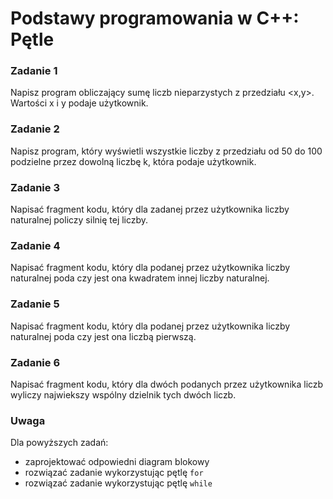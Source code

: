 # Podstawy programowania w C++: Pętle


### Zadanie 1
Napisz program obliczający sumę liczb nieparzystych z przedziału <x,y>. Wartości x i y podaje użytkownik.

### Zadanie 2
Napisz program, który wyświetli wszystkie liczby z przedziału od 50 do 100 podzielne przez dowolną liczbę k, która podaje użytkownik.

### Zadanie 3
Napisać fragment kodu, który dla zadanej przez użytkownika liczby naturalnej policzy silnię tej liczby.

### Zadanie 4
Napisać fragment kodu, który dla podanej przez użytkownika liczby naturalnej poda czy jest ona kwadratem innej liczby naturalnej.

### Zadanie 5
Napisać fragment kodu, który dla podanej przez użytkownika liczby naturalnej poda czy jest ona liczbą pierwszą.

### Zadanie 6
Napisać fragment kodu, który dla dwóch podanych przez użytkownika liczb wyliczy najwiekszy wspólny dzielnik tych dwóch liczb.


### Uwaga
Dla powyższych zadań: 
- zaprojektować odpowiedni diagram blokowy
- rozwiązać zadanie wykorzystując pętlę `for`
- rozwiązać zadanie wykorzystując pętlę `while`
